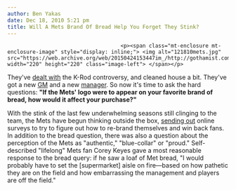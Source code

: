 ```yaml
---
author: Ben Yakas
date: Dec 18, 2010 5:21 pm
title: Will A Mets Brand Of Bread Help You Forget They Stink?
---
```


	
										<p><span class="mt-enclosure mt-enclosure-image" style="display: inline;"> <img alt="121810mets.jpg" src="https://web.archive.org/web/20150424153447im_/http://gothamist.com/attachments/byakas/121810mets.jpg" width="220" height="220" class="image-left"> </span></p>

<p>They&apos;ve <a href="https://web.archive.org/web/20150424153447/http://gothamist.com/2010/12/03/k-rod_pleads_guilty_to_assault_but.php">dealt with</a> the K-Rod controversy, and cleaned house a bit. They&apos;ve got a new <a href="https://web.archive.org/web/20150424153447/http://gothamist.com/2010/10/29/mets_officially_introduce_alderson.php">GM</a> and a new <a href="https://web.archive.org/web/20150424153447/http://gothamist.com/2010/11/21/report_mets_choose_terry_collins_as.php">manager</a>. So now it&apos;s time to ask the hard questions: <strong>&quot;If the Mets&apos; logo were to appear on your favorite brand of bread, how would it affect your purchase?&quot; </strong></p>

<p>With the stink of the last few underwhelming seasons still clinging to the team, the Mets have begun thinking outside the box, <a href="https://web.archive.org/web/20150424153447/http://www.nypost.com/p/news/local/queens/mets_fans_hit_foul_poll_trying_to_1GBWKzs2fOqeSXvRq17alK">sending out</a> online surveys to try to figure out how to re-brand themselves and win back fans. In addition to the bread question, there was also a question about the perception of the Mets as &quot;authentic,&quot; &quot;blue-collar&quot; or &quot;proud.&quot; Self-described &quot;lifelong&quot; Mets fan Corey Keyes gave a most reasonable response to the bread query: if he saw a loaf of Met bread, &quot;I would probably have to set the [supermarket] aisle on fire&#x2014;based on how pathetic they are on the field and how embarrassing the management and players are off the field.&quot;</p>					
										
									
				